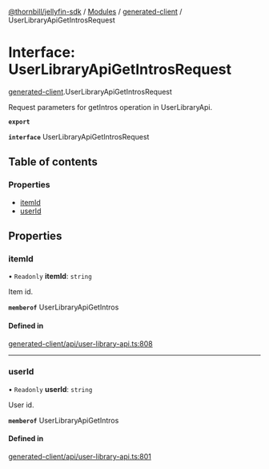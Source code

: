 [@thornbill/jellyfin-sdk](../README.md) / [Modules](../modules.md) / [generated-client](../modules/generated_client.md) / UserLibraryApiGetIntrosRequest

# Interface: UserLibraryApiGetIntrosRequest

[generated-client](../modules/generated_client.md).UserLibraryApiGetIntrosRequest

Request parameters for getIntros operation in UserLibraryApi.

**`export`**

**`interface`** UserLibraryApiGetIntrosRequest

## Table of contents

### Properties

- [itemId](generated_client.UserLibraryApiGetIntrosRequest.md#itemid)
- [userId](generated_client.UserLibraryApiGetIntrosRequest.md#userid)

## Properties

### itemId

• `Readonly` **itemId**: `string`

Item id.

**`memberof`** UserLibraryApiGetIntros

#### Defined in

[generated-client/api/user-library-api.ts:808](https://github.com/jellyfin/jellyfin-sdk-typescript/blob/fa599ae/src/generated-client/api/user-library-api.ts#L808)

___

### userId

• `Readonly` **userId**: `string`

User id.

**`memberof`** UserLibraryApiGetIntros

#### Defined in

[generated-client/api/user-library-api.ts:801](https://github.com/jellyfin/jellyfin-sdk-typescript/blob/fa599ae/src/generated-client/api/user-library-api.ts#L801)
